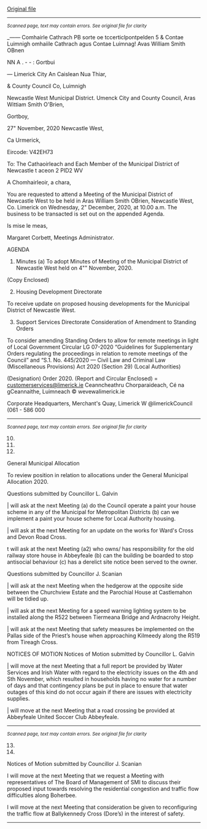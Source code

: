 [Original file](https://www.limerick.ie/sites/default/files/media/documents/2020-11/00-2020-12-02-agenda.pdf)

---
*<small>Scanned page, text may contain errors. See original file for clarity</small>*  

__——_ Comhairle Cathrach PB sorte oe tccerticlpontpelden 5
& Contae Luimnigh omhaiile Cathrach agus Contae Luimnag!
Avas William Smith OBnen

NN A . - - : Gortbui

— Limerick City An Caislean Nua Thiar,

& County Council Co, Luimnigh

Newcastle West Municipal District.
Umenck City and County Council,
Aras Wittiam Smith O'Brien,

Gortboy,

27" November, 2020 Newcastle West,

Ca Urmerick,

Eircode: V42EH73

To: The Cathaoirleach and Each Member of the Municipal District of Newcastle t aceon
2 PID2 WV

A Chomhairleoir, a chara,

You are requested to attend a Meeting of the Municipal District of Newcastle West to be held
in Aras William Smith OBrien, Newcastle West, Co. Limerick on Wednesday, 2" December,
2020, at 10.00 a.m. The business to be transacted is set out on the appended Agenda.

Is mise le meas,

Margaret Corbett,
Meetings Administrator.

AGENDA
1. Minutes
(a) To adopt Minutes of Meeting of the Municipal District of Newcastle West held on 4""
November, 2020.

(Copy Enclosed)

2. Housing Development Directorate

To receive update on proposed housing developments for the Municipal District of
Newcastle West.

3. Support Services Directorate
Consideration of Amendment to Standing Orders

To consider amending Standing Orders to allow for remote meetings in light of Local
Government Circular LG 07-2020 “Guidelines for Supplementary Orders regulating the
proceedings in relation to remote meetings of the Council” and “S.1. No. 445/2020 — Civil
Law and Criminal Law (Miscellaneous Provisions) Act 2020 (Section 29) (Local Authorities)

(Designation) Order 2020.
(Report and Circular Enclosed)
= customerservices@limerick.ie
Ceanncheathru Chorparaideach, Cé na gCeannaithe, Luimneach © wevewalimerick.ie

Corporate Headquarters, Merchant's Quay, Limerick W @limerickCouncil
(061 - 586 000


---
*<small>Scanned page, text may contain errors. See original file for clarity</small>*  

10.

11.

12.

General Municipal Allocation

To review position in relation to allocations under the General Municipal Allocation
2020.

Questions submitted by Councillor L. Galvin

| will ask at the next Meeting (a) do the Council operate a paint your house scheme
in any of the Municipal for Metropolitan Districts (b) can we implement a paint your
house scheme for Local Authority housing.

| will ask at the next Meeting for an update on the works for Ward's Cross and
Devon Road Cross.

t will ask at the next Meeting (a2) who owns/ has responsibility for the old railway
store house in Abbeyfeale (b) can the building be boarded to stop antisocial
behaviour (c) has a derelict site notice been served to the owner.

Questions submitted by Councillor J. Scanian

| will ask at the next Meeting when the hedgerow at the opposite side between the
Churchview Estate and the Parochial House at Castlemahon will be tidied up.

| will ask at the next Meeting for a speed warning lighting system to be installed
along the R522 between Tiermeana Bridge and Ardnacrohy Height.

| will ask at the next Meeting that safety measures be implemented on the Pallas side
of the Priest’s house when approaching Kilmeedy along the R519 from Tireagh Cross.

NOTICES OF MOTION
Notices of Motion submitted by Councillor L. Galvin

| will move at the next Meeting that a full report be provided by Water Services and
Irish Water with regard to the electricity issues on the 4th and Sth November, which
resulted in households having no water for a number of days and that contingency
plans be put in place to ensure that water outages of this kind do not occur again if
there are issues with electricity supplies.

| will move at the next Meeting that a road crossing be provided at Abbeyfeale United
Soccer Club Abbeyfeale.


---
*<small>Scanned page, text may contain errors. See original file for clarity</small>*  

13.

14.

Notices of Motion submitted by Councillor J. Scanian

I will move at the next Meeting that we request a Meeting with representatives of The
Board of Management of SMI to discuss their proposed input towards resolving the
residential congestion and traffic flow difficulties along Boherbee.

I will move at the next Meeting that consideration be given to reconfiguring the traffic
flow at Ballykennedy Cross (Dore’s) in the interest of safety.


---
